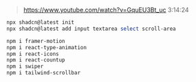 > https://www.youtube.com/watch?v=GquEU3Bt_uc 3:14:24

```powershell
npx shadcn@latest init
npx shadcn@latest add input textarea select scroll-area

npm i framer-motion
npm i react-type-animation
npm i react-icons
npm i react-countup
npm i swiper
npm i tailwind-scrollbar
```